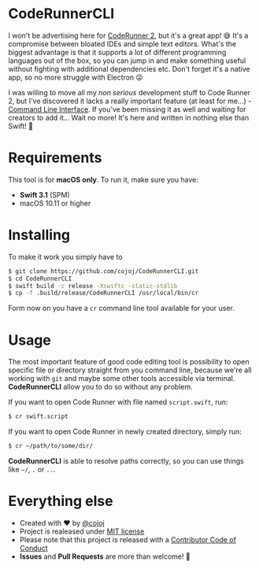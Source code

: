 # CodeRunnerCLI

I won't be advertising here for [CodeRunner 2](https://coderunnerapp.com), but it's a great app! 😅
It's a compromise between bloated IDEs and simple text editors. What's the biggest advantage is that it supports a lot of different programming languages out of the box, so you can jump in and make something useful without fighting with additional dependencies etc. Don't forget it's a native app, so no more struggle with Electron 😜

I was willing to move all my _non serious_ development stuff to Code Runner 2, but I've discovered it lacks a really important feature (at least for me...) - [Command Line Interface](https://en.wikipedia.org/wiki/Command-line_interface).
If you've been missing it as well and waiting for creators to add it...
Wait no more! It's here and written in nothing else than Swift! 🙌

# Requirements

This tool is for **macOS only**. To run it, make sure you have:
+ **Swift 3.1** (SPM)
+ macOS 10.11 or higher

# Installing

To make it work you simply have to

```bash
$ git clone https://github.com/cojoj/CodeRunnerCLI.git
$ cd CodeRunnerCLI
$ swift build -c release -Xswiftc -static-stdlib
$ cp -f .build/release/CodeRunnerCLI /usr/local/bin/cr
```

Form now on you have a `cr` command line tool available for your user.

# Usage

The most important feature of good code editing tool is possibility to open specific file or directory straight from you command line, because we're all working with `git` and maybe some other tools accessible via terminal. 
**CodeRunnerCLI** allow you to do so without any problem.

If you want to open Code Runner with file named `script.swift`, run:
```bash
$ cr swift.script
```

If you want to open Code Runner in newly created directory, simply run:
```bash
$ cr ~/path/to/some/dir/
```

**CodeRunnerCLI** is able to resolve paths correctly, so you can use things like `~/`, `.` or `..`.

# Everything else

+ Created with ❤️ by [@cojoj](https://twitter.com/cojoj)
+ Project is realeased under [MIT license](LICENSE.md)
+ Please note that this project is released with a [Contributor Code of Conduct](CONDUCT.md)
+ **Issues** and **Pull Requests** are more than welcome! 🌸
